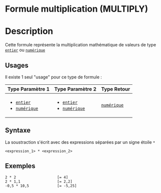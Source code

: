 # Formule multiplication (MULTIPLY)
# Description
Cette formule représente la multiplication mathématique de valeurs de type [`entier`][valeur-de-retour] ou [`numérique`][valeur-de-retour]

## Usages
Il existe 1 seul "usage" pour ce type de formule :

|Type Paramètre 1|Type Paramètre 2|Type Retour|
|----------------|----------------|-----------|
|<ul><li>[`entier`][valeur-de-retour]</li><li>[`numérique`][valeur-de-retour]</li></ul>|<ul><li>[`entier`][valeur-de-retour]</li><li>[`numérique`][valeur-de-retour]</li></ul>|[`numérique`][valeur-de-retour]|

## Syntaxe
La soustraction s'écrit avec des expressions séparées par un signe étoile `*`

    <expression_1> * <expression_2>

## Exemples
    2 * 2                   [= 4]
    2 * 1,1                 [= 2,2]
    -0,5 * 10,5             [= -5,25]
 

[valeur-de-retour]: ../lexique.md#valeur-de-retour